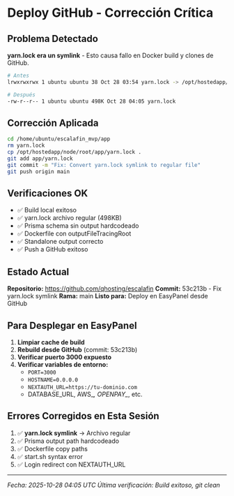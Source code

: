 
# Deploy GitHub - Corrección Crítica

## Problema Detectado

**yarn.lock era un symlink** - Esto causa fallo en Docker build y clones de GitHub.

```bash
# Antes
lrwxrwxrwx 1 ubuntu ubuntu 38 Oct 28 03:54 yarn.lock -> /opt/hostedapp/node/root/app/yarn.lock

# Después  
-rw-r--r-- 1 ubuntu ubuntu 498K Oct 28 04:05 yarn.lock
```

## Corrección Aplicada

```bash
cd /home/ubuntu/escalafin_mvp/app
rm yarn.lock
cp /opt/hostedapp/node/root/app/yarn.lock .
git add app/yarn.lock
git commit -m "Fix: Convert yarn.lock symlink to regular file"
git push origin main
```

## Verificaciones OK

- ✅ Build local exitoso
- ✅ yarn.lock archivo regular (498KB)
- ✅ Prisma schema sin output hardcodeado
- ✅ Dockerfile con outputFileTracingRoot
- ✅ Standalone output correcto
- ✅ Push a GitHub exitoso

## Estado Actual

**Repositorio:** https://github.com/qhosting/escalafin
**Commit:** 53c213b - Fix yarn.lock symlink
**Rama:** main
**Listo para:** Deploy en EasyPanel desde GitHub

## Para Desplegar en EasyPanel

1. **Limpiar cache de build**
2. **Rebuild desde GitHub** (commit: 53c213b)
3. **Verificar puerto 3000 expuesto**
4. **Verificar variables de entorno:**
   - `PORT=3000`
   - `HOSTNAME=0.0.0.0`
   - `NEXTAUTH_URL=https://tu-dominio.com`
   - DATABASE_URL, AWS_*, OPENPAY_*, etc.

## Errores Corregidos en Esta Sesión

1. ✅ **yarn.lock symlink** → Archivo regular
2. ✅ Prisma output path hardcodeado
3. ✅ Dockerfile copy paths
4. ✅ start.sh syntax error
5. ✅ Login redirect con NEXTAUTH_URL

---
*Fecha: 2025-10-28 04:05 UTC*
*Última verificación: Build exitoso, git clean*
